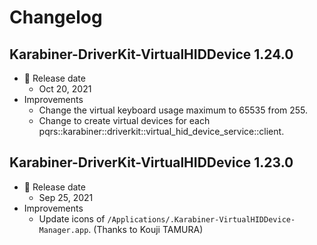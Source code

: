 # Changelog

## Karabiner-DriverKit-VirtualHIDDevice 1.24.0

-   📅 Release date
    -   Oct 20, 2021
-   Improvements
    -   Change the virtual keyboard usage maximum to 65535 from 255.
    -   Change to create virtual devices for each pqrs::karabiner::driverkit::virtual_hid_device_service::client.

## Karabiner-DriverKit-VirtualHIDDevice 1.23.0

-   📅 Release date
    -   Sep 25, 2021
-   Improvements
    -   Update icons of `/Applications/.Karabiner-VirtualHIDDevice-Manager.app`. (Thanks to Kouji TAMURA)
